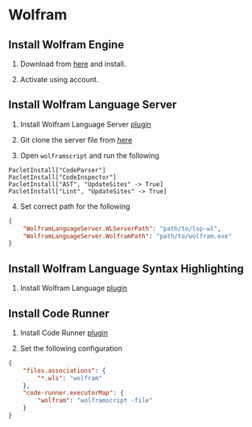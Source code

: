 # Wolfram

## Install Wolfram Engine

1. Download from [here](https://www.wolfram.com/engine/) and install.

2. Activate using account.

## Install Wolfram Language Server

1. Install Wolfram Language Server [plugin](https://github.com/kenkangxgwe/vscode-lsp-wl)

2. Git clone the server file from [here](https://github.com/kenkangxgwe/lsp-wl)

3. Open `wolframscript` and run the following

```wolfram
PacletInstall["CodeParser"]
PacletInstall["CodeInspector"]
PacletInstall["AST", "UpdateSites" -> True]
PacletInstall["Lint", "UpdateSites" -> True]
```

4. Set correct path for the following 

```json
{
    "WolframLanguageServer.WLServerPath": "path/to/lsp-wl",
    "WolframLanguageServer.WolframPath": "path/to/wolfram.exe"
}
```

## Install Wolfram Language Syntax Highlighting

1. Install Wolfram Language [plugin](https://github.com/Shigma/vscode-wl)

## Install Code Runner

1. Install Code Runner [plugin](https://github.com/formulahendry/vscode-code-runner)

2. Set the following configuration

```json
{
    "files.associations": {
        "*.wls": "wolfram"
    },
    "code-runner.executorMap": {
        "wolfram": "wolframscript -file"
    }
}
```

